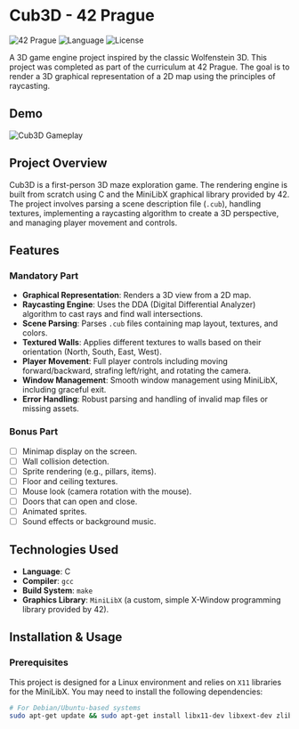 # Cub3D - 42 Prague

![42 Prague](https://img.shields.io/badge/42-Prague-black.svg?style=flat&logo=42)
![Language](https://img.shields.io/badge/Language-C-blue.svg)
![License](https://img.shields.io/badge/License-MIT-green.svg)

A 3D game engine project inspired by the classic Wolfenstein 3D. This project was completed as part of the curriculum at 42 Prague. The goal is to render a 3D graphical representation of a 2D map using the principles of raycasting.

## Demo

![Cub3D Gameplay](./assets/cub3d_demo.gif)

## Project Overview

Cub3D is a first-person 3D maze exploration game. The rendering engine is built from scratch using C and the MiniLibX graphical library provided by 42. The project involves parsing a scene description file (`.cub`), handling textures, implementing a raycasting algorithm to create a 3D perspective, and managing player movement and controls.

## Features

### Mandatory Part
- **Graphical Representation**: Renders a 3D view from a 2D map.
- **Raycasting Engine**: Uses the DDA (Digital Differential Analyzer) algorithm to cast rays and find wall intersections.
- **Scene Parsing**: Parses `.cub` files containing map layout, textures, and colors.
- **Textured Walls**: Applies different textures to walls based on their orientation (North, South, East, West).
- **Player Movement**: Full player controls including moving forward/backward, strafing left/right, and rotating the camera.
- **Window Management**: Smooth window management using MiniLibX, including graceful exit.
- **Error Handling**: Robust parsing and handling of invalid map files or missing assets.

### Bonus Part
- [ ] Minimap display on the screen.
- [ ] Wall collision detection.
- [ ] Sprite rendering (e.g., pillars, items).
- [ ] Floor and ceiling textures.
- [ ] Mouse look (camera rotation with the mouse).
- [ ] Doors that can open and close.
- [ ] Animated sprites.
- [ ] Sound effects or background music.

## Technologies Used

* **Language**: C
* **Compiler**: `gcc`
* **Build System**: `make`
* **Graphics Library**: `MiniLibX` (a custom, simple X-Window programming library provided by 42).

## Installation & Usage

### Prerequisites
This project is designed for a Linux environment and relies on `X11` libraries for the MiniLibX. You may need to install the following dependencies:

```bash
# For Debian/Ubuntu-based systems
sudo apt-get update && sudo apt-get install libx11-dev libxext-dev zlib1g-dev
